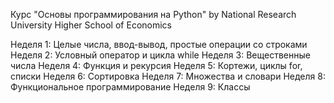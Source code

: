 Курс "Основы программирования на Python" by National Research University Higher School of Economics

Неделя 1: Целые числа, ввод-вывод, простые операции со строками
Неделя 2: Условный оператор и цикла while
Неделя 3: Вещественные числа
Неделя 4: Функция и рекурсия
Неделя 5: Кортежи, циклы for, списки
Неделя 6: Сортировка
Неделя 7: Множества и словари
Неделя 8: Функциональное программирование
Неделя 9: Классы
